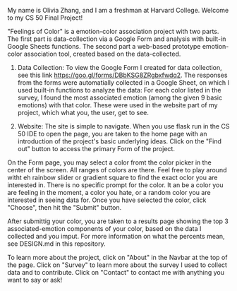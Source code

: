My name is Olivia Zhang, and I am a freshman at Harvard College. Welcome to my CS 50 Final Project!

"Feelings of Color" is a emotion-color association project with two parts. The first part is data-collection via a Google Form and analysis with built-in Google Sheets functions.
The second part a web-based prototype emotion-color association tool, created based on the data-collected.

1) Data Collection:
To view the Google Form I created for data collection, see this link https://goo.gl/forms/DBbKSG8ZRgbxfwdq2. The responses from the forms were automatially collected in a Google Sheet,
on which I used built-in functions to analyze the data: For each color listed in the survey, I found the most associated emotion (among the given 9 basic emotions) with that color.
These were used in the website part of my project, which what you, the user, get to see.

2) Website:
The site is simple to navigate. When you use flask run in the CS 50 IDE to open the page, you are taken to the home page with an introduction of the project's basic underlying ideas.
Click on the "Find out" button to access the primary Form of the project.

On the Form page, you may select a color fromt the color picker in the center of the screen. All ranges of colors are there. Feel free to play around witht eh rainbow slider
or gradient square to find the exact oclor you are interested in. There is no specific prompt for the color. It an be a color you are feeling in the moment, a color you hate,
or a random color you are interested in seeing data for. Once you have selected the color, click "Choose", then hit the "Submit" button.

After submittig your color, you are taken to a results page showing the top 3 associated-emotion components of your color, based on the data I collected and you imput.
For more information on what the percents mean, see DESIGN.md in this repository.

To learn more about the project, click on "About" in the Navbar at the top of the page. Click on "Survey" to learn more about the survey I used to collect data and to contribute.
Click on "Contact" to contact me with anything you want to say or ask!
